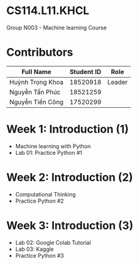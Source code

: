 # CS114.L11.KHCL
Group N003 - Machine learning Course

# Contributors
| Full Name | Student ID | Role |
|--------------|-------| ------ |
| Huỳnh Trọng Khoa | 18520918 | Leader |
| Nguyễn Tấn Phúc | 18521259 | |
| Nguyễn Tiến Công | 17520299 ||

# Week 1: Introduction (1)
- Machine learning with Python
- Lab 01: Practice Python #1
# Week 2: Introduction (2)
- Computational Thinking
- Practice Python #2
# Week 3: Introduction (3)
- Lab 02: Google Colab Tutorial
- Lab 03: Kaggle
- Practice Python #3



